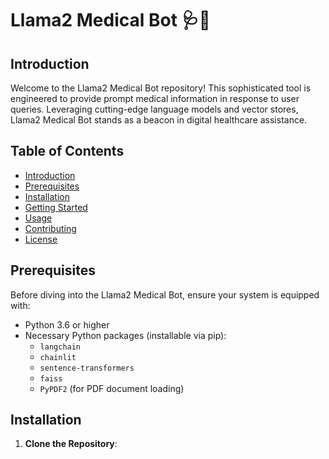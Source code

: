 # Llama2 Medical Bot 🩺🤖

## Introduction
Welcome to the Llama2 Medical Bot repository! This sophisticated tool is engineered to provide prompt medical information in response to user queries. Leveraging cutting-edge language models and vector stores, Llama2 Medical Bot stands as a beacon in digital healthcare assistance.

## Table of Contents
- [Introduction](#introduction)
- [Prerequisites](#prerequisites)
- [Installation](#installation)
- [Getting Started](#getting-started)
- [Usage](#usage)
- [Contributing](#contributing)
- [License](#license)

## Prerequisites
Before diving into the Llama2 Medical Bot, ensure your system is equipped with:
- Python 3.6 or higher
- Necessary Python packages (installable via pip):
  - `langchain`
  - `chainlit`
  - `sentence-transformers`
  - `faiss`
  - `PyPDF2` (for PDF document loading)

## Installation
1. **Clone the Repository**:
